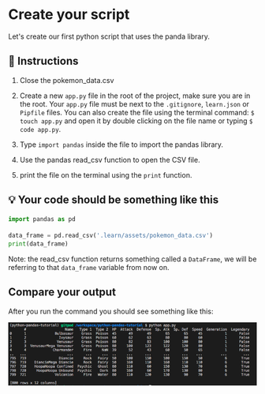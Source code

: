 # Create your script

Let's create our first python script that uses the panda library.

## 📝 Instructions

1. Close the pokemon_data.csv 
2. Create a new `app.py` file in the root of the project, make sure you are in the root.
Your `app.py` file must be next to the `.gitignore`, `learn.json` or `Pipfile` files.
You can also create the file using the terminal command: `$ touch app.py` and open it by double clicking on the file name or typing `$ code app.py`.

2. Type `import pandas` inside the file to import the pandas library.
3. Use the pandas read_csv function to open the CSV file.
4. print the file on the terminal using the `print` function.

## 💡 Your code should be something like this

```python
import pandas as pd

data_frame = pd.read_csv('.learn/assets/pokemon_data.csv')
print(data_frame)
```

Note:  the read_csv function returns something called a `DataFrame`, we will be referring to that `data_frame` variable from now on.

## Compare your output

After you run the command you should see something like this:

![print file](../../assets/print-file.png)